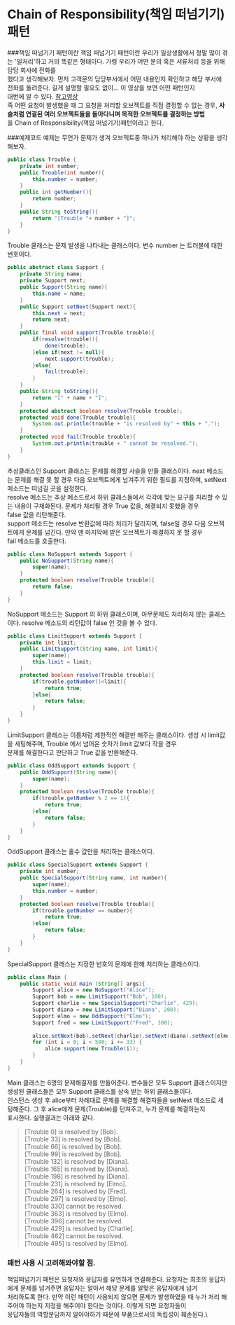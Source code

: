 # Chain of Responsibility(책임 떠넘기기) 패턴

###책임 떠넘기기 패턴이란
책임 떠넘기기 패턴이란 우리가 일상생활에서 정말 많이 겪는 '일처리'하고 거의 똑같은 형태이다. 가령 우리가 어떤 문의 혹은 서류처리 등을 위해 담당 회사에 전화를\
했다고 생각해보자. 먼저 고객문의 담당부서에서 어떤 내용인지 확인하고 해당 부서에 전화를 돌려준다. 길게 설명할 필요도 없이... 이 영상을 보면 어떤 패턴인지\
대번에 알 수 있다. [참고영상](https://youtu.be/NbHVvd82bsE) \
즉 어떤 요청이 발생했을 때 그 요청을 처리할 오브젝트를 직접 결정할 수 없는 경우, **사슬처럼 연결된 여러 오브젝트들을 돌아다니며 목적한 오브젝트를 결정하는 방법**\
을 Chain of Responsibility(책임 떠넘기기)패턴이라고 한다.

###예제코드
예제는 무언가 문제가 생겨 오브젝트중 하나가 처리해야 하는 상황을 생각해보자.
```java
public class Trouble {
    private int number;
    public Trouble(int number){
        this.number = number;
    }
    public int getNumber(){
        return number;
    }
    public String toString(){
        return "[Trouble "+ number + "]";
    }
}
```
Trouble 클래스는 문제 발생을 나타내는 클래스이다. 변수 number 는 트러블에 대한 번호이다.

```java
public abstract class Support {
    private String name;
    private Support next;
    public Support(String name){
        this.name = name;
    }
    public Support setNext(Support next){
        this.next = next;
        return next;
    }
    public final void support(Trouble trouble){
        if(resolve(trouble)){
            done(trouble);
        }else if(next != null){
            next.support(trouble);
        }else{
            fail(trouble);
        }
    }
    public String toString(){
        return "[" + name + "]";
    }
    protected abstract boolean resolve(Trouble trouble);
    protected void done(Trouble trouble){
        System.out.println(trouble + "is resolved by" + this + ".");
    }
    protected void fail(Trouble trouble){
        System.out.println(trouble + " cannot be resolved.");
    }
}
```
추상클래스인 Support 클래스는 문제를 해결할 사슬을 만들 클래스이다. next 메소드는 문제를 해결 못 할 경우 다음 오브젝트에게 넘겨주기 위한 필드를 지정하며,
setNext 메소드는 떠넘길 곳을 설정한다.\
resolve 메소드는 추상 메소드로서 하위 클래스들에서 각각에 맞는 요구를 처리할 수 있는 내용이 구체화된다. 문제가 처리될 경우 True 값을, 해결되지 못했을 경우\
false 값을 리턴해준다.\
support 메소드는 resolve 반환값에 따라 처리가 달라지며, false일 경우 다음 오브젝트에게 문제를 넘긴다. 만약 맨 마지막에 받은 오브젝트가 해결하지 못 할 경우\
fail 메소드를 호출한다.

```java
public class NoSupport extends Support {
    public NoSupport(String name){
        super(name);
    }
    protected boolean resolve(Trouble trouble){
        return false;
    }
}
```
NoSupport 메소드는 Support 의 하위 클래스이며, 아무문제도 처리하지 않는 클래스이다. resolve 메소드의 리턴값이 false 인 것을 볼 수 있다.

```java
public class LimitSupport extends Support {
    private int limit;
    public LimitSupport(String name, int limit){
        super(name);
        this.limit = limit;
    }
    protected boolean resolve(Trouble trouble){
        if(trouble.getNumber()<limit){
            return true;
        }else{
            return false;
        }
    }
}
```
LimitSupport 클래스는 이름처럼 제한적인 해결만 해주는 클래스이다. 생성 시 limit값을 세팅해주며, Trouble 에서 넘어온 숫자가 limit 값보다 작을 경우 \
문제를 해결한다고 판단하고 True 값을 반환해준다.

```java
public class OddSupport extends Support {
    public OddSupport(String name){
        super(name);
    }
    protected boolean resolve(Trouble trouble){
        if(trouble.getNumber % 2 == 1){
            return true;
        }else{
            return false;
        }
    }
}
```
OddSupport 클래스는 홀수 값만을 처리하는 클래스이다.

```java
public class SpecialSupport extends Support {
    private int number;
    public SpecialSupport(String name, int number){
        super(name);
        this.number = number;
    }
    protected boolean resolve(Trouble trouble){
        if(trouble.getNumber == number){
            return true;
        }else{
            return false;
        }
    }
}
```
SpecialSupport 클래스는 지정한 번호의 문제에 한해 처리하는 클래스이다.

```java
public class Main {
    public static void main (String[] args){
        Support alice = new NoSupport("Alice");
        Support bob = new LimitSupport("Bob", 100);
        Support charlie = new SpecialSupport("Charlie", 429);
        Support diana = new LimitSupport("Diana", 200);
        Support elmo = new OddSupport("Elmo");
        Support fred = new LimitSupport("Fred", 300);
        
        alice.setNext(bob).setNext(charlie).setNext(diana).setNext(elmo).setNext(fred);
        for (int i = 0; i < 500; i += 33) {
            alice.support(new Trouble(i));
        }
    }
}
```
Main 클래스는 6명의 문제해결자를 만들어준다. 변수들은 모두 Support 클래스이지만 생성된 클래스들은 모두 Support 클래스를 상속 받는 하위 클래스들이다. \
인스턴스 생성 후 alice부터 차례대로 문제를 해결할 해결자들을 setNext 메소드로 세팅해준다. 그 후 alice에게 문제(Trouble)를 던져주고, 누가 문제를 해결하는지\
표시한다. 실행결과는 아래와 같다.

> [Trouble 0] is resolved by [Bob].\
> [Trouble 33] is resolved by [Bob].\
> [Trouble 66] is resolved by [Bob].\
> [Trouble 99] is resolved by [Bob].\
> [Trouble 132] is resolved by [Diana].\
> [Trouble 165] is resolved by [Diana].\
> [Trouble 198] is resolved by [Diana].\
> [Trouble 231] is resolved by [Elmo].\
> [Trouble 264] is resolved by [Fred].\
> [Trouble 297] is resolved by [Elmo].\
> [Trouble 330] cannot be resolved.\
> [Trouble 363] is resolved by [Elmo].\
> [Trouble 396] cannot be resolved.\
> [Trouble 429] is resolved by [Charlie].\
> [Trouble 462] cannot be resolved.\
> [Trouble 495] is resolved by [Elmo].

### 패턴 사용 시 고려해봐야할 점.
책임떠넘기기 패턴은 요청자와 응답자를 유연하게 연결해준다. 요청자는 최초의 응답자에게 문제를 넘겨주면 응답자는 알아서 해당 문제를 알맞은 응답자에게 넘겨 \
처리하도록 한다. 만약 이런 패턴이 사용되지 않으면 문제가 발생하였을 때 누가 처리 해주어야 하는지 지정을 해주어야 한다는 것이다. 이렇게 되면 요청자들이 \
응답자들의 역할분담까지 알아야하기 때문에 부품으로서의 독립성이 훼손된다.\

